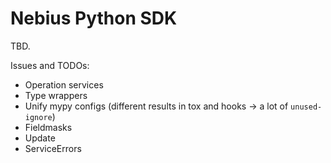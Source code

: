 Nebius Python SDK
=================

TBD.

Issues and TODOs:

 * Operation services
 * Type wrappers
 * Unify mypy configs (different results in tox and hooks → a lot of `unused-ignore`)
 * Fieldmasks
 * Update
 * ServiceErrors
